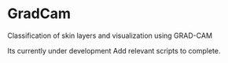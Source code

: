 # GradCam
Classification of skin layers and visualization using GRAD-CAM

Its currently under development
Add relevant scripts to complete.

